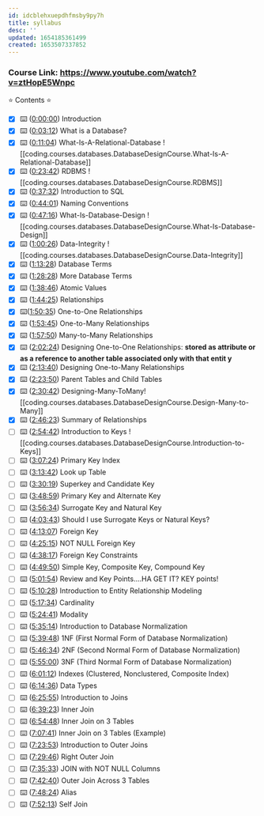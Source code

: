 ```yaml
---
id: idcblehxuepdhfmsby9py7h
title: syllabus
desc: ''
updated: 1654185361499
created: 1653507337852
---
```


### Course Link: https://www.youtube.com/watch?v=ztHopE5Wnpc
⭐️ Contents ⭐ 
- [x] ⌨️ ([0:00:00](https://www.youtube.com/watch?v=ztHopE5Wnpc&t=0s))   Introduction
- [x] ⌨️ ([0:03:12](https://www.youtube.com/watch?v=ztHopE5Wnpc&t=192s))  What is a Database?
- [x] ⌨️ ([0:11:04](https://www.youtube.com/watch?v=ztHopE5Wnpc&t=664s)) What-Is-A-Relational-Database
![[coding.courses.databases.DatabaseDesignCourse.What-Is-A-Relational-Database]]
- [x] ⌨️ ([0:23:42](https://www.youtube.com/watch?v=ztHopE5Wnpc&t=1422s)) RDBMS ![[coding.courses.databases.DatabaseDesignCourse.RDBMS]]
- [x] ⌨️ ([0:37:32](https://www.youtube.com/watch?v=ztHopE5Wnpc&t=2252s))  Introduction to SQL
- [x] ⌨️ ([0:44:01](https://www.youtube.com/watch?v=ztHopE5Wnpc&t=2641s))  Naming Conventions
- [x] ⌨️ ([0:47:16](https://www.youtube.com/watch?v=ztHopE5Wnpc&t=2836s))  What-Is-Database-Design ![[coding.courses.databases.DatabaseDesignCourse.What-Is-Database-Design]]
- [x] ⌨️ ([1:00:26](https://www.youtube.com/watch?v=ztHopE5Wnpc&t=3626s)) Data-Integrity ![[coding.courses.databases.DatabaseDesignCourse.Data-Integrity]]
- [x] ⌨️ ([1:13:28](https://www.youtube.com/watch?v=ztHopE5Wnpc&t=4408s))  Database Terms
- [x] ⌨️ ([1:28:28](https://www.youtube.com/watch?v=ztHopE5Wnpc&t=5308s))  More Database Terms
- [x] ⌨️ ([1:38:46](https://www.youtube.com/watch?v=ztHopE5Wnpc&t=5926s))  Atomic Values
- [x] ⌨️ ([1:44:25](https://www.youtube.com/watch?v=ztHopE5Wnpc&t=6265s))  Relationships
- [x] ⌨️([1:50:35](https://www.youtube.com/watch?v=ztHopE5Wnpc&t=6635s))  One-to-One Relationships
- [x] ⌨️ ([1:53:45](https://www.youtube.com/watch?v=ztHopE5Wnpc&t=6825s))  One-to-Many Relationships
- [x] ⌨️ ([1:57:50](https://www.youtube.com/watch?v=ztHopE5Wnpc&t=7070s))  Many-to-Many Relationships
- [x] ⌨️ ([2:02:24](https://www.youtube.com/watch?v=ztHopE5Wnpc&t=7344s))  Designing One-to-One Relationships: **stored as attribute or as a reference to another table associated only with that entit y**
- [x] ⌨️ ([2:13:40](https://www.youtube.com/watch?v=ztHopE5Wnpc&t=8020s))  Designing One-to-Many Relationships 
- [x] ⌨️ ([2:23:50](https://www.youtube.com/watch?v=ztHopE5Wnpc&t=8630s))  Parent Tables and Child Tables 
- [x] ⌨️ ([2:30:42](https://www.youtube.com/watch?v=ztHopE5Wnpc&t=9042s)) Designing-Many-ToMany![[coding.courses.databases.DatabaseDesignCourse.Design-Many-to-Many]]
- [x] ⌨️ ([2:46:23](https://www.youtube.com/watch?v=ztHopE5Wnpc&t=9983s)) Summary of Relationships 
- [ ] ⌨️ ([2:54:42](https://www.youtube.com/watch?v=ztHopE5Wnpc&t=10482s)) Introduction to Keys ![[coding.courses.databases.DatabaseDesignCourse.Introduction-to-Keys]]
- [ ] ⌨️ ([3:07:24](https://www.youtube.com/watch?v=ztHopE5Wnpc&t=11244s)) Primary Key Index 
- [ ] ⌨️ ([3:13:42](https://www.youtube.com/watch?v=ztHopE5Wnpc&t=11622s)) Look up Table 
- [ ] ⌨️ ([3:30:19](https://www.youtube.com/watch?v=ztHopE5Wnpc&t=12619s)) Superkey and Candidate Key 
- [ ] ⌨️ ([3:48:59](https://www.youtube.com/watch?v=ztHopE5Wnpc&t=13739s)) Primary Key and Alternate Key 
- [ ] ⌨️ ([3:56:34](https://www.youtube.com/watch?v=ztHopE5Wnpc&t=14194s)) Surrogate Key and Natural Key 
- [ ] ⌨️ ([4:03:43](https://www.youtube.com/watch?v=ztHopE5Wnpc&t=14623s)) Should I use Surrogate Keys or Natural Keys?
- [ ] ⌨️ ([4:13:07](https://www.youtube.com/watch?v=ztHopE5Wnpc&t=15187s)) Foreign Key 
- [ ] ⌨️ ([4:25:15](https://www.youtube.com/watch?v=ztHopE5Wnpc&t=15915s)) NOT NULL Foreign Key 
- [ ] ⌨️ ([4:38:17](https://www.youtube.com/watch?v=ztHopE5Wnpc&t=16697s)) Foreign Key Constraints 
- [ ] ⌨️ ([4:49:50](https://www.youtube.com/watch?v=ztHopE5Wnpc&t=17390s)) Simple Key, Composite Key, Compound Key 
- [ ] ⌨️ ([5:01:54](https://www.youtube.com/watch?v=ztHopE5Wnpc&t=18114s)) Review and Key Points....HA GET IT? KEY points! 
- [ ] ⌨️ ([5:10:28](https://www.youtube.com/watch?v=ztHopE5Wnpc&t=18628s)) Introduction to Entity Relationship Modeling 
- [ ] ⌨️ ([5:17:34](https://www.youtube.com/watch?v=ztHopE5Wnpc&t=19054s)) Cardinality 
- [ ] ⌨️ ([5:24:41](https://www.youtube.com/watch?v=ztHopE5Wnpc&t=19481s)) Modality 
- [ ] ⌨️ ([5:35:14](https://www.youtube.com/watch?v=ztHopE5Wnpc&t=20114s)) Introduction to Database Normalization 
- [ ] ⌨️ ([5:39:48](https://www.youtube.com/watch?v=ztHopE5Wnpc&t=20388s)) 1NF (First Normal Form of Database Normalization) 
- [ ] ⌨️ ([5:46:34](https://www.youtube.com/watch?v=ztHopE5Wnpc&t=20794s)) 2NF (Second Normal Form of Database Normalization) 
- [ ] ⌨️ ([5:55:00](https://www.youtube.com/watch?v=ztHopE5Wnpc&t=21300s)) 3NF (Third Normal Form of Database Normalization) 
- [ ] ⌨️ ([6:01:12](https://www.youtube.com/watch?v=ztHopE5Wnpc&t=21672s)) Indexes (Clustered, Nonclustered, Composite Index) 
- [ ] ⌨️ ([6:14:36](https://www.youtube.com/watch?v=ztHopE5Wnpc&t=22476s)) Data Types 
- [ ] ⌨️ ([6:25:55](https://www.youtube.com/watch?v=ztHopE5Wnpc&t=23155s)) Introduction to Joins 
- [ ] ⌨️ ([6:39:23](https://www.youtube.com/watch?v=ztHopE5Wnpc&t=23963s)) Inner Join
- [ ] ⌨️ ([6:54:48](https://www.youtube.com/watch?v=ztHopE5Wnpc&t=24888s)) Inner Join on 3 Tables 
- [ ] ⌨️ ([7:07:41](https://www.youtube.com/watch?v=ztHopE5Wnpc&t=25661s)) Inner Join on 3 Tables (Example) 
- [ ] ⌨️ ([7:23:53](https://www.youtube.com/watch?v=ztHopE5Wnpc&t=26633s)) Introduction to Outer Joins
- [ ] ⌨️ ([7:29:46](https://www.youtube.com/watch?v=ztHopE5Wnpc&t=26986s)) Right Outer Join 
- [ ] ⌨️ ([7:35:33](https://www.youtube.com/watch?v=ztHopE5Wnpc&t=27333s)) JOIN with NOT NULL Columns 
- [ ] ⌨️ ([7:42:40](https://www.youtube.com/watch?v=ztHopE5Wnpc&t=27760s)) Outer Join Across 3 Tables 
- [ ] ⌨️ ([7:48:24](https://www.youtube.com/watch?v=ztHopE5Wnpc&t=28104s)) Alias 
- [ ] ⌨️ ([7:52:13](https://www.youtube.com/watch?v=ztHopE5Wnpc&t=28333s)) Self Join

